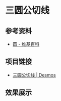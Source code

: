 # 三圆公切线

## 参考资料

- [圆 - 维基百科](https://zh.wikipedia.org/zh-cn/圆)

## 项目链接

- [三圆公切线 | Desmos](https://www.desmos.com/geometry/8679c2f382)

## 效果展示

<IframeWindow url="https://www.desmos.com/geometry/8679c2f382" />
